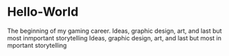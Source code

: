 # Hello-World
The beginning of my gaming career.
Ideas, graphic design, art, and last but most inmportant storytelling
Ideas, graphic design, art, and last but most in mportant storytelling
